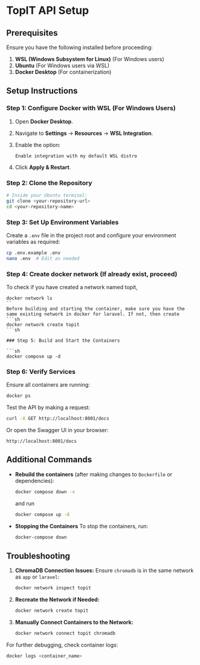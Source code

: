 # TopIT API Setup

## Prerequisites

Ensure you have the following installed before proceeding:

1. **WSL (Windows Subsystem for Linux)** (For Windows users)
2. **Ubuntu** (For Windows users via WSL)
3. **Docker Desktop** (For containerization)

## Setup Instructions

### Step 1: Configure Docker with WSL (For Windows Users)

1. Open **Docker Desktop**.
2. Navigate to **Settings** → **Resources** → **WSL Integration**.
3. Enable the option:

   ```
   Enable integration with my default WSL distro
   ```

4. Click **Apply & Restart**.

### Step 2: Clone the Repository

```sh
# Inside your Ubuntu terminal:
git clone <your-repository-url>
cd <your-repository-name>
```

### Step 3: Set Up Environment Variables

Create a `.env` file in the project root and configure your environment variables as required:

```sh
cp .env.example .env
nano .env  # Edit as needed
```
### Step 4: Create docker network (If already exist, proceed)

To check if you have created a network named topit,
```
docker network ls
``
Before building and starting the container, make sure you have the same existing network in docker for laravel. If not, then create
```sh
docker network create topit
```sh

### Step 5: Build and Start the Containers

```sh
docker compose up -d
```

### Step 6: Verify Services

Ensure all containers are running:

```sh
docker ps
```

Test the API by making a request:

```sh
curl -X GET http://localhost:8001/docs
```

Or open the Swagger UI in your browser:

```
http://localhost:8001/docs
```


## Additional Commands

- **Rebuild the containers** (after making changes to `Dockerfile` or dependencies):

    ```sh
    docker compose down -v
    ```
    and run

    ```sh
    docker compose up -d
    ```

- **Stopping the Containers**
To stop the containers, run:

    ```sh
    docker-compose down
    ```

## Troubleshooting

1. **ChromaDB Connection Issues:** Ensure `chromadb` is in the same network as `app` or `laravel`:

   ```sh
   docker network inspect topit
   ```

2. **Recreate the Network if Needed:**

   ```sh
   docker network create topit
   ```

3. **Manually Connect Containers to the Network:**

   ```sh
   docker network connect topit chromadb
   ```

For further debugging, check container logs:

```sh
docker logs <container_name>
```